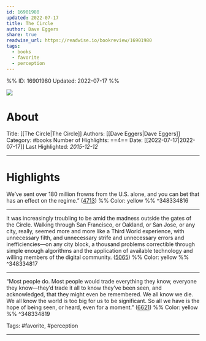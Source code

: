 ```yaml
---
id: 16901980
updated: 2022-07-17
title: The Circle
author: Dave Eggers
share: true
readwise_url: https://readwise.io/bookreview/16901980
tags:
  - books
  - favorite
  - perception
---
```


%%
ID: 16901980
Updated: 2022-07-17
%%

![]( https://images-na.ssl-images-amazon.com/images/I/41sZG0%2B02pL._SL500_.jpg)

# About
Title: [[The Circle|The Circle]]
Authors: [[Dave Eggers|Dave Eggers]]
Category: #books
Number of Highlights: ==4==
Date: [[2022-07-17|2022-07-17]]
Last Highlighted: *2015-12-12*

---

# Highlights

We’ve sent over 180 million frowns from the U.S. alone, and you can bet that has an effect on the regime.” ([4713](https://readwise.io/to_kindle?action=open&asin=B00EGMQIJ0&location=4713)) %% Color: yellow %% ^348334816

---
it was increasingly troubling to be amid the madness outside the gates of the Circle. Walking through San Francisco, or Oakland, or San Jose, or any city, really, seemed more and more like a Third World experience, with unnecessary filth, and unnecessary strife and unnecessary errors and inefficiencies—on any city block, a thousand problems correctible through simple enough algorithms and the application of available technology and willing members of the digital community. ([5065](https://readwise.io/to_kindle?action=open&asin=B00EGMQIJ0&location=5065)) %% Color: yellow %% ^348334817

---
“Most people do. Most people would trade everything they know, everyone they know—they’d trade it all to know they’ve been seen, and acknowledged, that they might even be remembered. We all know we die. We all know the world is too big for us to be significant. So all we have is the hope of being seen, or heard, even for a moment.” ([6621](https://readwise.io/to_kindle?action=open&asin=B00EGMQIJ0&location=6621)) %% Color: yellow %% ^348334819

Tags: #favorite, #perception

---
